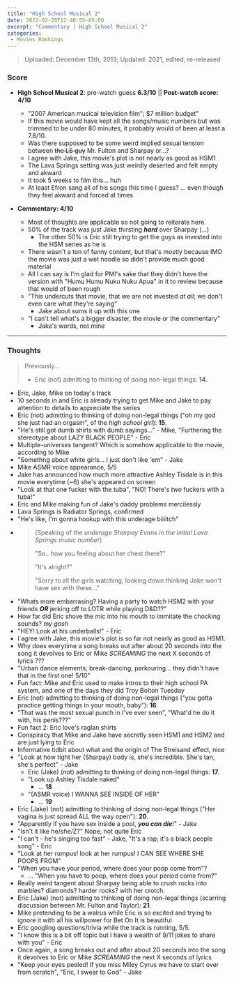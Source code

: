 ```yaml
---
title: "High School Musical 2"
date: 2022-02-28T12:40:55-05:00
excerpt: "Commentary | High School Musical 2"
categories:
 - Movies Rankings
---
```


> Uploaded: December 13th, 2013; Updated: 2021, edited, re-released

### Score

* **High School Musical 2**: pre-watch guess **6.3/10** || **Post-watch score: 4/10**
  * "2007 American musical television film"; $7 million budget"
  * If this movie would have kept all the songs/music numbers but was trimmed to be under 80 minutes, it probably would of been at least a 7.8/10.
  * Was there supposed to be some weird implied sexual tension between ~~the LS guy~~ Mr. Fulton and Sharpay or...?
  * I agree with Jake, this movie's plot is not nearly as good as HSM1
  * The Lava Springs setting was just weirdly deserted and felt empty and akward
  * It took 5 weeks to film this... huh
  * At least Efron sang all of his songs this time I guess? ... even though they feel akward and forced at times

* **Commentary: 4/10**
  * Most of thoughts are applicable so not going to reiterate here.
  * 50% of the track was just Jake thirsting _**hard**_ over Sharpay (...)
    * The other 50% is Eric still trying to get the guys as invested into the HSM series as he is
  * There wasn't a ton of funny content, but that's mostly because IMO the movie was just a wet noodle so didn't provide much good material
  * All I can say is I'm glad for PMI's sake that they didn't have the version with "Humu Humu Nuku Nuku Apua" in it to review because that would of been rough
  * "This undercuts that movie, that we are not invested _at all_; we don't even care what they're saying"
    * Jake about sums it up with this one
  * "I can't tell what's a bigger disaster, the movie or the commentary"
    * Jake's words, not mine 

---

### Thoughts

> Previously...
> * Eric (not) admitting to thinking of doing non-legal things: **14**.

* Eric, Jake, Mike on today's track
* 10 seconds in and Eric is already trying to get Mike and Jake to pay attention to details to appreciate the series
* Eric (not) admitting to thinking of doing non-legal things ("oh my god she just had an orgasm", of the _high school girl_): **15**.
* "He's still got dumb shirts with dumb sayings..." - Mike, "Furthering the stereotype about LAZY BLACK PEOPLE" - Eric
* Multiple-universes tangent? Which is somehow applicable to the movie, according to Mike
* "Somethng about white girls... I just don't like 'em" - Jake
* Mike ASMR voice appearance, 5/5
* Jake has announced how much more attractive Ashley Tisdale is in this movie everytime (~6) she's appeared on screen
* "Look at that one fucker with the tuba", "NO! There's _two_ fuckers with a tuba!"
* Eric and Mike making fun of Jake's daddy problems mercilessly
* Lava Springs is Radiator Springs, confirmed
* "He's like, I'm gonna hookup with this underage biiiitch"
* > (Speaking of the _underage Sharpay Evans in the initial Lava Springs music number_)
  >
  > "So.. how you feeling about her chest there?"
  > 
  > "It's alright?"
  >
  > "Sorry to all the girls watching, looking down thinking Jake won't have sex with these..."
* "Whats more embarrasing? Having a party to watch HSM2 with your friends **_OR_** jerking off to LOTR while playing D&D??"
* How far did Eric shove the mic into his mouth to immitate the chocking sounds? _my gosh_
* "HEY! Look at his underballs!" - Eric
* I agree with Jake, this movie's plot is so far not nearly as good as HSM1.
* Why does everytime a song breaks out after about 20 seconds into the song it devolves to Eric or Mike _SCREAMING_ the next X seconds of lyrics ???
* "Urban dance elements; break-dancing, parkouring... they didn't have that in the first one! 5/10"
* Fun fact: Mike and Eric used to make intros to their high school PA system, and one of the days they did Troy Bolton Tuesday
* Eric (not) admitting to thinking of doing non-legal things ("you gotta practice getting things in your mouth, baby"): **16**.
* "That was the most sexual punch in I've ever seen", "What'd he do it with, his penis???"
* Fun fact 2: Eric love's raglan shirts
* Conspiracy that Mike and Jake have secretly seen HSM1 and HSM2 and are just lying to Eric
* Informative tidbit about what and the origin of The Streisand effect, nice
* "Look at how tight her (Sharpay) body is, she's incredible. She's tan, she's perfect" - Jake
  * Eric (Jake) (not) admitting to thinking of doing non-legal things: **17**.
  * "Look up Ashley Tisdale naked"
    * ... **18**
  * "(ASMR voice) I WANNA SEE INSIDE OF HER"
    * ... **19**
* Eric (Jake) (not) admitting to thinking of doing non-legal things ("Her vagina is just spread ALL the way open"): **20**.
* "Apparently if you have sex inside a pool, **_you can die_**!" - Jake
* "Isn't it like he/she/Z?" Nope, not quite Eric
* "I can't - he's singing too fast" - Jake, "It's a rap; it's a black people song" - Eric
* "Look at her rumpus! look at her rumpus! I CAN SEE WHERE SHE POOPS FROM"
* "When you have your period, where does your poop come from"?
  * ... "When you have to poop, where does your period come from?"
* Really weird tangent about Sharpay being able to crush rocks into marbles? diamonds? harder rocks? with her crotch.
* Eric (Jake) (not) admitting to thinking of doing non-legal things (scarring discussion between Mr. Fulton and Taylor): **21**.
* Mike pretending to be a walrus while Eric is so excited and trying to ignore it with all his willpower for Bet On It is beautiful
* Eric googling questions/trivia while the track is running, 5/5.
* "I know this is a bit off topic but I have a wealth of 9/11 jokes to share with you" - Eric
* Once again, a song breaks out and after about 20 seconds into the song it devolves to Eric or Mike _SCREAMING_ the next X seconds of lyrics
* "Keep your eyes peeled! If you miss Miley Cyrus we have to start over from scratch", "Eric, I swear to God" - Jake
